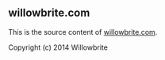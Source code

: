 ## willowbrite.com

This is the source content of [willowbrite.com](http://willowbrite.com).

Copyright (c) 2014 Willowbrite
